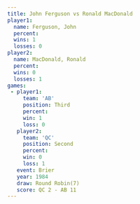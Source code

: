 ```yaml
---
title: John Ferguson vs Ronald MacDonald
player1:                 
  name: Ferguson, John   
  percent:               
  wins: 1                
  losses: 0              
player2:                 
  name: MacDonald, Ronald
  percent:               
  wins: 0                
  losses: 1              
games:
 - player1:         
     team: 'AB'     
     position: Third
     percent:       
     win: 1         
     loss: 0        
   player2:          
     team: 'QC'      
     position: Second
     percent:        
     win: 0          
     loss: 1         
   event: Brier        
   year: 1984          
   draw: Round Robin(7)
   score: QC 2 - AB 11 
---
```

